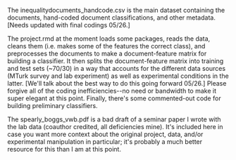 The inequalitydocuments_handcode.csv is the main dataset containing the documents, hand-coded document classifications, and other metadata. [Needs updated with final codings 05/26.]

The project.rmd at the moment loads some packages, reads the data, cleans them (i.e. makes some of the features the correct class), and preprocesses the documents to make a document-feature matrix for building a classifier. It then splits the document-feature matrix into training and test sets (~70/30) in a way that accounts for the different data sources (MTurk survey and lab experiment) as well as experimental conditions in the latter. [We'll talk about the best way to do this going forward 05/26.] Please forgive all of the coding inefficiencies--no need or bandwidth to make it super elegant at this point. Finally, there's some commented-out code for building preliminary classifiers.

The spearly_boggs_vwb.pdf is a bad draft of a seminar paper I wrote with the lab data (coauthor credited, all deficiencies mine). It's included here in case you want more context about the original project, data, and/or experimental manipulation in particular; it's probably a much better resource for this than I am at this point.
